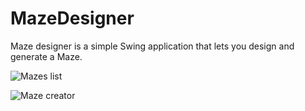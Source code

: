 MazeDesigner
============

Maze designer is a simple Swing application that lets you design and generate a Maze.


![Mazes list](https://www.dropbox.com/s/b3a8v05iruwhn8h/screen2.png)

![Maze creator](http://162.248.11.142/screenshot/screen1.png)
